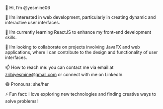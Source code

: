 👋 Hi, I’m @yesmine06

👀 I’m interested in web development, particularly in creating dynamic and interactive user interfaces.

🌱 I’m currently learning ReactJS to enhance my front-end development skills.

💞️ I’m looking to collaborate on projects involving JavaFX and web applications, where I can contribute to the design and functionality of user interfaces.

📫 How to reach me: you can contact me via email at zribiyesmine@gmail.com or connect with me on LinkedIn.

😄 Pronouns: she/her

⚡ Fun fact: I love exploring new technologies and finding creative ways to solve problems!
